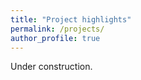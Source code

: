 ```yaml
---
title: "Project highlights"
permalink: /projects/
author_profile: true
---
```



Under construction.
